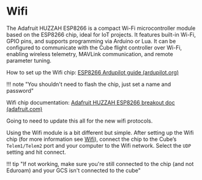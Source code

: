 # Wifi

The Adafruit HUZZAH ESP8266 is a compact Wi-Fi microcontroller module based on the ESP8266 chip, ideal for IoT projects. It features built-in Wi-Fi, GPIO pins, and supports programming via Arduino or Lua. It can be configured to communicate with the Cube flight controller over Wi-Fi, enabling wireless telemetry, MAVLink communication, and remote parameter tuning.

How to set up the Wifi chip: [ESP8266 Ardupilot guide (ardupilot.org)](https://ardupilot.org/copter/docs/common-esp8266-telemetry.html)

!!! note "You shouldn't need to flash the chip, just set a name and password"

Wifi chip documentation: [Adafruit HUZZAH ESP8266 breakout doc (adafruit.com)](https://cdn-learn.adafruit.com/downloads/pdf/adafruit-huzzah-esp8266-breakout.pdf)

Going to need to update this all for the new wifi protocols.



Using the Wifi module is a bit different but simple. After setting up the Wifi chip (for more information see [Wifi](Wifi.md)), connect the chip to the Cube’s `Telem1/Telem2` port and your computer to the Wifi network. Select the `UDP` setting and hit connect.

!!! tip "If not working, make sure you're still connected to the chip (and not Eduroam) and your GCS isn't connected to the cube"